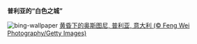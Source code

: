 
**普利亚的“白色之城”**

![bing-wallpaper](https://www.bing.com/th?id=OHR.ItalyOstuni_ZH-CN8306220080_1920x1080.jpg)
[黄昏下的奥斯图尼, 普利亚, 意大利 (© Feng Wei Photography/Getty Images)](https://www.bing.com/search?q=%E6%84%8F%E5%A4%A7%E5%88%A9%E5%A5%A5%E6%96%AF%E5%9B%BE%E5%B0%BC&amp;form=hpcapt&amp;mkt=zh-cn)
  